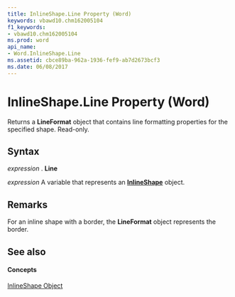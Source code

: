 ```yaml
---
title: InlineShape.Line Property (Word)
keywords: vbawd10.chm162005104
f1_keywords:
- vbawd10.chm162005104
ms.prod: word
api_name:
- Word.InlineShape.Line
ms.assetid: cbce89ba-962a-1936-fef9-ab7d2673bcf3
ms.date: 06/08/2017
---
```



# InlineShape.Line Property (Word)

Returns a **LineFormat** object that contains line formatting properties for the specified shape. Read-only.


## Syntax

 _expression_ . **Line**

 _expression_ A variable that represents an **[InlineShape](inlineshape-object-word.md)** object.


## Remarks

For an inline shape with a border, the **LineFormat** object represents the border.


## See also


#### Concepts


[InlineShape Object](inlineshape-object-word.md)


